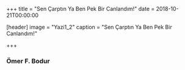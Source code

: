 +++
title = "Sen Çarptın Ya Ben Pek Bir Canlandım!"
date = 2018-10-21T00:00:00


[header]
image = "Yazi1_2"
caption = "Sen Çarptın Ya Ben Pek Bir Canlandım!"

+++

	 
### Ömer F. Bodur

